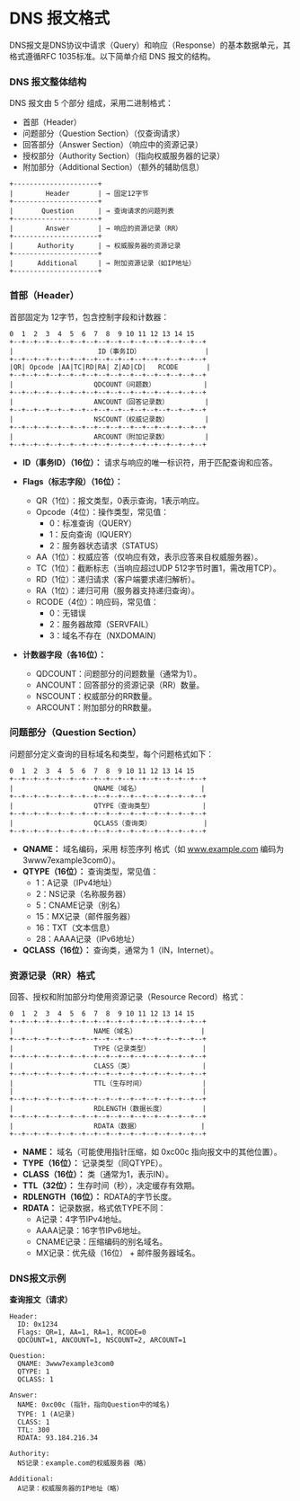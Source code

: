 DNS 报文格式
========

DNS报文是DNS协议中请求（Query）和响应（Response）的基本数据单元，其格式遵循RFC 1035标准。以下简单介绍 DNS 报文的结构。

### DNS 报文整体结构

DNS 报文由 5 个部分 组成，采用二进制格式：

- 首部（Header）
- 问题部分（Question Section）（仅查询请求）
- 回答部分（Answer Section）（响应中的资源记录）
- 授权部分（Authority Section）（指向权威服务器的记录）
- 附加部分（Additional Section）（额外的辅助信息）

```
+---------------------+
|        Header       | → 固定12字节
+---------------------+
|       Question      | → 查询请求的问题列表
+---------------------+
|        Answer       | → 响应的资源记录（RR）
+---------------------+
|      Authority      | → 权威服务器的资源记录
+---------------------+
|      Additional     | → 附加资源记录（如IP地址）
+---------------------+
```

### 首部（Header）

首部固定为 12字节，包含控制字段和计数器：

```
0  1  2  3  4  5  6  7  8  9 10 11 12 13 14 15
+--+--+--+--+--+--+--+--+--+--+--+--+--+--+--+--+
|                     ID（事务ID）                |
+--+--+--+--+--+--+--+--+--+--+--+--+--+--+--+--+
|QR| Opcode |AA|TC|RD|RA| Z|AD|CD|   RCODE       |
+--+--+--+--+--+--+--+--+--+--+--+--+--+--+--+--+
|                    QDCOUNT（问题数）            |
+--+--+--+--+--+--+--+--+--+--+--+--+--+--+--+--+
|                    ANCOUNT（回答记录数）         |
+--+--+--+--+--+--+--+--+--+--+--+--+--+--+--+--+
|                    NSCOUNT（权威记录数）         |
+--+--+--+--+--+--+--+--+--+--+--+--+--+--+--+--+
|                    ARCOUNT（附加记录数）         |
+--+--+--+--+--+--+--+--+--+--+--+--+--+--+--+--+
```

- **ID（事务ID）（16位）：** 请求与响应的唯一标识符，用于匹配查询和应答。

- **Flags（标志字段）（16位）：**
    - QR（1位）：报文类型，0表示查询，1表示响应。
    - Opcode（4位）：操作类型，常见值：
        - 0：标准查询（QUERY）
        - 1：反向查询（IQUERY）
        - 2：服务器状态请求（STATUS）
    - AA（1位）：权威应答（仅响应有效，表示应答来自权威服务器）。
    - TC（1位）：截断标志（当响应超过UDP 512字节时置1，需改用TCP）。
    - RD（1位）：递归请求（客户端要求递归解析）。
    - RA（1位）：递归可用（服务器支持递归查询）。
    - RCODE（4位）：响应码，常见值：
        - 0：无错误
        - 2：服务器故障（SERVFAIL）
        - 3：域名不存在（NXDOMAIN）

- **计数器字段（各16位）：**
    - QDCOUNT：问题部分的问题数量（通常为1）。
    - ANCOUNT：回答部分的资源记录（RR）数量。
    - NSCOUNT：权威部分的RR数量。
    - ARCOUNT：附加部分的RR数量。

### 问题部分（Question Section）

问题部分定义查询的目标域名和类型，每个问题格式如下：

```
0  1  2  3  4  5  6  7  8  9 10 11 12 13 14 15
+--+--+--+--+--+--+--+--+--+--+--+--+--+--+--+--+
|                    QNAME（域名）               |
+--+--+--+--+--+--+--+--+--+--+--+--+--+--+--+--+
|                    QTYPE（查询类型）            |
+--+--+--+--+--+--+--+--+--+--+--+--+--+--+--+--+
|                    QCLASS（查询类）             |
+--+--+--+--+--+--+--+--+--+--+--+--+--+--+--+--+
```

- **QNAME：** 域名编码，采用 标签序列 格式（如 www.example.com 编码为 3www7example3com0）。
- **QTYPE（16位）：** 查询类型，常见值：
    - 1：A记录（IPv4地址）
    - 2：NS记录（名称服务器）
    - 5：CNAME记录（别名）
    - 15：MX记录（邮件服务器）
    - 16：TXT（文本信息）
    - 28：AAAA记录（IPv6地址）
- **QCLASS（16位）：** 查询类，通常为 1（IN，Internet）。


### 资源记录（RR）格式

回答、授权和附加部分均使用资源记录（Resource Record）格式：

```
0  1  2  3  4  5  6  7  8  9 10 11 12 13 14 15
+--+--+--+--+--+--+--+--+--+--+--+--+--+--+--+--+
|                    NAME（域名）                |
+--+--+--+--+--+--+--+--+--+--+--+--+--+--+--+--+
|                    TYPE（记录类型）             |
+--+--+--+--+--+--+--+--+--+--+--+--+--+--+--+--+
|                    CLASS（类）                 |
+--+--+--+--+--+--+--+--+--+--+--+--+--+--+--+--+
|                    TTL（生存时间）              |
|                                               |
+--+--+--+--+--+--+--+--+--+--+--+--+--+--+--+--+
|                    RDLENGTH（数据长度）         |
+--+--+--+--+--+--+--+--+--+--+--+--+--+--+--+--+
|                    RDATA（数据）               |
+--+--+--+--+--+--+--+--+--+--+--+--+--+--+--+--+
```

- **NAME：** 域名（可能使用指针压缩，如 0xc00c 指向报文中的其他位置）。
- **TYPE（16位）：** 记录类型（同QTYPE）。
- **CLASS（16位）：** 类（通常为1，表示IN）。
- **TTL（32位）：** 生存时间（秒），决定缓存有效期。
- **RDLENGTH（16位）：** RDATA的字节长度。
- **RDATA：** 记录数据，格式依TYPE不同：
    - A记录：4字节IPv4地址。
    - AAAA记录：16字节IPv6地址。
    - CNAME记录：压缩编码的别名域名。
    - MX记录：优先级（16位） + 邮件服务器域名。


### DNS报文示例

**查询报文（请求）**

```
Header:
  ID: 0x1234
  Flags: QR=1, AA=1, RA=1, RCODE=0
  QDCOUNT=1, ANCOUNT=1, NSCOUNT=2, ARCOUNT=1

Question:
  QNAME: 3www7example3com0
  QTYPE: 1
  QCLASS: 1

Answer:
  NAME: 0xc00c (指针，指向Question中的域名)
  TYPE: 1 (A记录)
  CLASS: 1
  TTL: 300
  RDATA: 93.184.216.34

Authority:
  NS记录：example.com的权威服务器（略）

Additional:
  A记录：权威服务器的IP地址（略）
```
